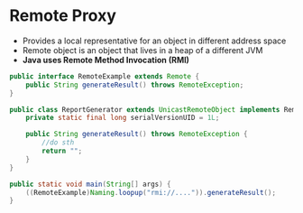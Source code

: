 # Remote Proxy

- Provides a local representative for an object in different address space
- Remote object is an object that lives in a heap of a different JVM
- **Java uses Remote Method Invocation (RMI)**

```java
public interface RemoteExample extends Remote {
    public String generateResult() throws RemoteException;
}

public class ReportGenerator extends UnicastRemoteObject implements RemoteExample {
    private static final long serialVersionUID = 1L;

    public String generateResult() throws RemoteException {
        //do sth
        return "";
    }
}

public static void main(String[] args) {
    ((RemoteExample)Naming.loopup("rmi://....")).generateResult();
}
```
